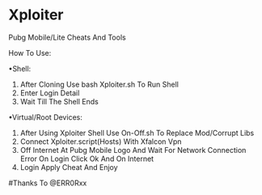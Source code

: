 # Xploiter
Pubg Mobile/Lite Cheats And Tools

How To Use:

•Shell:
1. After Cloning Use bash Xploiter.sh To Run Shell
2. Enter Login Detail
3. Wait Till The Shell Ends 

•Virtual/Root Devices:
1. After Using Xploiter Shell Use On-Off.sh To 
Replace Mod/Corrupt Libs
2. Connect Xploiter.script(Hosts) With Xfalcon Vpn
3. Off Internet At Pubg Mobile Logo And Wait For
Network Connection Error On Login Click Ok And On
Internet
4. Login Apply Cheat And Enjoy 

#Thanks To @ERR0Rxx 
